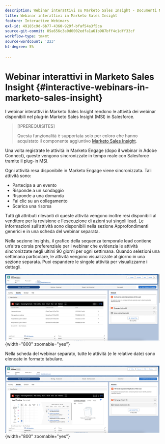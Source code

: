```yaml
---
description: Webinar interattivi su Marketo Sales Insight - Documenti Marketo - Documentazione del prodotto
title: Webinar interattivi in Marketo Sales Insight
feature: Interactive Webinars
exl-id: 49185c9d-6b77-4360-929f-bfaf54a3f5ca
source-git-commit: 09a656c3a0d0002edfa1a61b987bff4c1dff33cf
workflow-type: tm+mt
source-wordcount: '223'
ht-degree: 5%

---
```


# Webinar interattivi in Marketo Sales Insight {#interactive-webinars-in-marketo-sales-insight}

I webinar interattivi in Marketo Sales Insight rendono le attività dei webinar disponibili nel plug-in Marketo Sales Insight (MSI) in Salesforce.

>[!PREREQUISITES]
>
>Questa funzionalità è supportata solo per coloro che hanno acquistato il componente aggiuntivo [Marketo Sales Insight](https://business.adobe.com/products/marketo/sales-intelligence-engagement.html).

Una volta registrate le attività in Marketo Engage (dopo il webinar in Adobe Connect), queste vengono sincronizzate in tempo reale con Salesforce tramite il plug-in MSI.

Ogni attività resa disponibile in Marketo Engage viene sincronizzata. Tali attività sono:

* Partecipa a un evento
* Risponde a un sondaggio
* Risponde a una domanda
* Fai clic su un collegamento
* Scarica una risorsa

Tutti gli attributi rilevanti di queste attività vengono inoltre resi disponibili al venditore per la revisione e l&#39;esecuzione di azioni sui singoli lead. Le informazioni sull’attività sono disponibili nella sezione Approfondimenti generici e in una scheda del webinar separata.

Nella sezione Insights, il grafico della sequenza temporale lead contiene un’altra corsia preferenziale per i webinar che evidenzia le attività sincronizzate negli ultimi 90 giorni per ogni settimana. Quando selezioni una settimana particolare, le attività vengono visualizzate al giorno in una sezione separata. Puoi espandere le singole attività per visualizzarne i dettagli.

![](assets/interactive-webinars-in-marketo-sales-insight-1.png){width="800" zoomable="yes"}

Nella scheda del webinar separato, tutte le attività (e le relative date) sono elencate in formato tabulare.

![](assets/interactive-webinars-in-marketo-sales-insight-2.png){width="800" zoomable="yes"}
